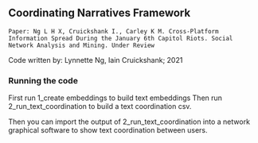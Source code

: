 ## Coordinating Narratives Framework 

```
Paper: Ng L H X, Cruickshank I., Carley K M. Cross-Platform Information Spread During the January 6th Capitol Riots. Social Network Analysis and Mining. Under Review
```

Code written by: Lynnette Ng, Iain Cruickshank; 2021

### Running the code 
First run 1_create embeddings to build text embeddings
Then run 2_run_text_coordination to build a text coordination csv. 

Then you can import the output of 2_run_text_coordination into a network graphical software to show text coordination between users.